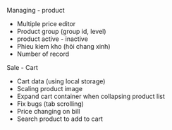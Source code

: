 Managing - product
- Multiple price editor
- Product group (group id, level)
- product active - inactive
- Phieu kiem kho (hỏi chang xinh)
- Number of record


Sale - Cart
- Cart data (using local storage)
- Scaling product image 
- Expand cart container when collapsing product list
- Fix bugs (tab scrolling)
- Price changing on bill
- Search product to add to cart